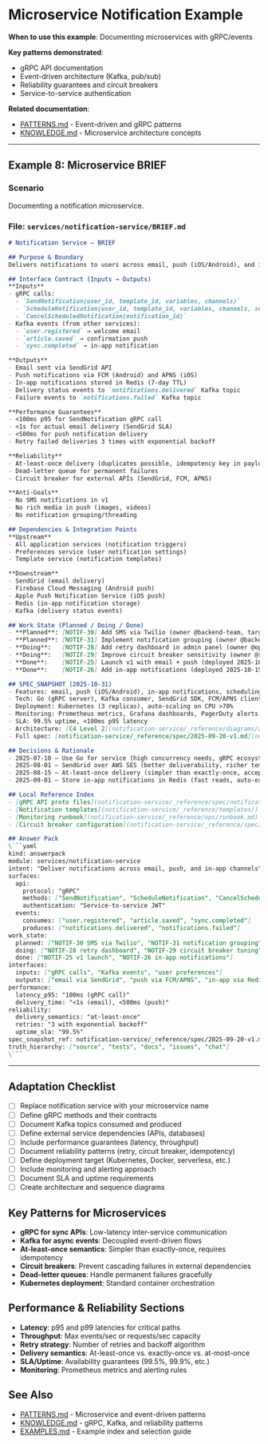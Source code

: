 # Microservice Notification Example

**When to use this example**: Documenting microservices with gRPC/events

**Key patterns demonstrated**:
- gRPC API documentation
- Event-driven architecture (Kafka, pub/sub)
- Reliability guarantees and circuit breakers
- Service-to-service authentication

**Related documentation**:
- [PATTERNS.md](../PATTERNS.md) - Event-driven and gRPC patterns
- [KNOWLEDGE.md](../KNOWLEDGE.md) - Microservice architecture concepts

---

## Example 8: Microservice BRIEF

### Scenario
Documenting a notification microservice.

### File: `services/notification-service/BRIEF.md`

```markdown
# Notification Service — BRIEF

## Purpose & Boundary
Delivers notifications to users across email, push (iOS/Android), and in-app channels. Handles notification templates, delivery scheduling, and retry logic. Does NOT handle notification preferences (separate preferences-service) or analytics tracking (separate analytics).

## Interface Contract (Inputs → Outputs)
**Inputs**
- gRPC calls:
  - `SendNotification(user_id, template_id, variables, channels)`
  - `ScheduleNotification(user_id, template_id, variables, channels, send_at)`
  - `CancelScheduledNotification(notification_id)`
- Kafka events (from other services):
  - `user.registered` → welcome email
  - `article.saved` → confirmation push
  - `sync.completed` → in-app notification

**Outputs**
- Email sent via SendGrid API
- Push notifications via FCM (Android) and APNS (iOS)
- In-app notifications stored in Redis (7-day TTL)
- Delivery status events to `notifications.delivered` Kafka topic
- Failure events to `notifications.failed` Kafka topic

**Performance Guarantees**
- <100ms p95 for SendNotification gRPC call
- <1s for actual email delivery (SendGrid SLA)
- <500ms for push notification delivery
- Retry failed deliveries 3 times with exponential backoff

**Reliability**
- At-least-once delivery (duplicates possible, idempotency key in payload)
- Dead-letter queue for permanent failures
- Circuit breaker for external APIs (SendGrid, FCM, APNS)

**Anti-Goals**
- No SMS notifications in v1
- No rich media in push (images, videos)
- No notification grouping/threading

## Dependencies & Integration Points
**Upstream**
- All application services (notification triggers)
- Preferences service (user notification settings)
- Template service (notification templates)

**Downstream**
- SendGrid (email delivery)
- Firebase Cloud Messaging (Android push)
- Apple Push Notification Service (iOS push)
- Redis (in-app notification storage)
- Kafka (delivery status events)

## Work State (Planned / Doing / Done)
- **Planned**: [NOTIF-30] Add SMS via Twilio (owner @backend-team, target Q1 2026)
- **Planned**: [NOTIF-31] Implement notification grouping (owner @backend-team, target Q2 2026)
- **Doing**:   [NOTIF-28] Add retry dashboard in admin panel (owner @ops-team, started 2025-10-25)
- **Doing**:   [NOTIF-29] Improve circuit breaker sensitivity (owner @reliability-team, started 2025-10-28)
- **Done**:    [NOTIF-25] Launch v1 with email + push (deployed 2025-10-01)
- **Done**:    [NOTIF-26] Add in-app notifications (deployed 2025-10-15)

## SPEC_SNAPSHOT (2025-10-31)
- Features: email, push (iOS/Android), in-app notifications, scheduling, templates, retry logic, dead-letter queue
- Tech: Go (gRPC server), Kafka consumer, SendGrid SDK, FCM/APNS clients, Redis
- Deployment: Kubernetes (3 replicas), auto-scaling on CPU >70%
- Monitoring: Prometheus metrics, Grafana dashboards, PagerDuty alerts
- SLA: 99.5% uptime, <100ms p95 latency
- Architecture: [C4 Level 2](notification-service/_reference/diagrams/arch-c4-l2.png), [sequence diagram](notification-service/_reference/diagrams/notification-flow.svg)
- Full spec: [notification-service/_reference/spec/2025-09-20-v1.md](notification-service/_reference/spec/2025-09-20-v1.md)

## Decisions & Rationale
- 2025-07-10 — Use Go for service (high concurrency needs, gRPC ecosystem)
- 2025-08-01 — SendGrid over AWS SES (better deliverability, richer templates)
- 2025-08-15 — At-least-once delivery (simpler than exactly-once, acceptable duplicates)
- 2025-09-01 — Store in-app notifications in Redis (fast reads, auto-expiration)

## Local Reference Index
- [gRPC API proto files](notification-service/_reference/spec/notification.proto)
- [Notification templates](notification-service/_reference/templates/)
- [Monitoring runbook](notification-service/_reference/ops/runbook.md)
- [Circuit breaker configuration](notification-service/_reference/spec/circuit-breaker-config.yaml)

## Answer Pack
\```yaml
kind: answerpack
module: services/notification-service
intent: "Deliver notifications across email, push, and in-app channels"
surfaces:
  api:
    protocol: "gRPC"
    methods: ["SendNotification", "ScheduleNotification", "CancelScheduledNotification"]
    authentication: "Service-to-service JWT"
  events:
    consumes: ["user.registered", "article.saved", "sync.completed"]
    produces: ["notifications.delivered", "notifications.failed"]
work_state:
  planned: ["NOTIF-30 SMS via Twilio", "NOTIF-31 notification grouping"]
  doing: ["NOTIF-28 retry dashboard", "NOTIF-29 circuit breaker tuning"]
  done: ["NOTIF-25 v1 launch", "NOTIF-26 in-app notifications"]
interfaces:
  inputs: ["gRPC calls", "Kafka events", "user preferences"]
  outputs: ["email via SendGrid", "push via FCM/APNS", "in-app via Redis", "delivery status events"]
performance:
  latency_p95: "100ms (gRPC call)"
  delivery_time: "<1s (email), <500ms (push)"
reliability:
  delivery_semantics: "at-least-once"
  retries: "3 with exponential backoff"
  uptime_sla: "99.5%"
spec_snapshot_ref: notification-service/_reference/spec/2025-09-20-v1.md
truth_hierarchy: ["source", "tests", "docs", "issues", "chat"]
\```
```

---

## Adaptation Checklist
- [ ] Replace notification service with your microservice name
- [ ] Define gRPC methods and their contracts
- [ ] Document Kafka topics consumed and produced
- [ ] Define external service dependencies (APIs, databases)
- [ ] Include performance guarantees (latency, throughput)
- [ ] Document reliability patterns (retry, circuit breaker, idempotency)
- [ ] Define deployment target (Kubernetes, Docker, serverless, etc.)
- [ ] Include monitoring and alerting approach
- [ ] Document SLA and uptime requirements
- [ ] Create architecture and sequence diagrams

## Key Patterns for Microservices
- **gRPC for sync APIs**: Low-latency inter-service communication
- **Kafka for async events**: Decoupled event-driven flows
- **At-least-once semantics**: Simpler than exactly-once, requires idempotency
- **Circuit breakers**: Prevent cascading failures in external dependencies
- **Dead-letter queues**: Handle permanent failures gracefully
- **Kubernetes deployment**: Standard container orchestration

## Performance & Reliability Sections
- **Latency**: p95 and p99 latencies for critical paths
- **Throughput**: Max events/sec or requests/sec capacity
- **Retry strategy**: Number of retries and backoff algorithm
- **Delivery semantics**: At-least-once vs. exactly-once vs. at-most-once
- **SLA/Uptime**: Availability guarantees (99.5%, 99.9%, etc.)
- **Monitoring**: Prometheus metrics and alerting rules

## See Also
- [PATTERNS.md](../PATTERNS.md) - Microservice and event-driven patterns
- [KNOWLEDGE.md](../KNOWLEDGE.md) - gRPC, Kafka, and reliability patterns
- [EXAMPLES.md](../EXAMPLES.md) - Example index and selection guide
